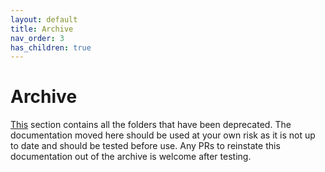 ```yaml
---
layout: default
title: Archive
nav_order: 3
has_children: true
---
```


# Archive

[This](docs/archive) section contains all the folders that have been deprecated. The documentation moved here should be used at your own risk as it is not up to date and should be tested before use. Any PRs to reinstate this documentation out of the archive is welcome after testing.
